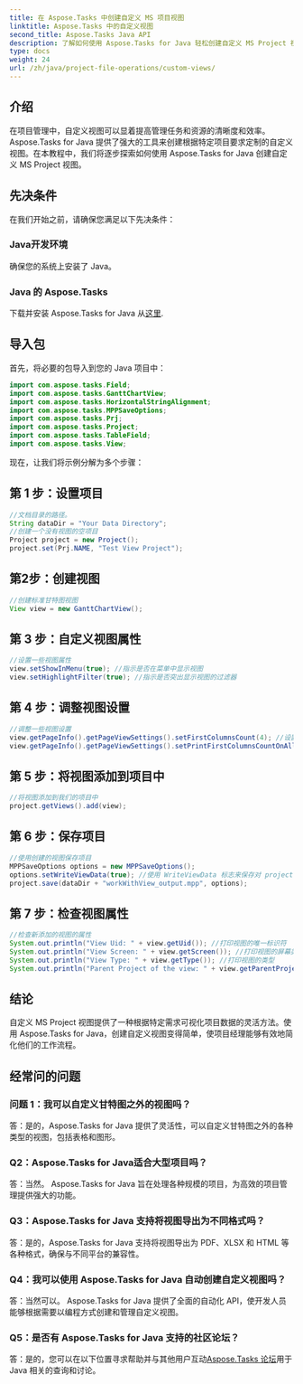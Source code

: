 ```yaml
---
title: 在 Aspose.Tasks 中创建自定义 MS 项目视图
linktitle: Aspose.Tasks 中的自定义视图
second_title: Aspose.Tasks Java API
description: 了解如何使用 Aspose.Tasks for Java 轻松创建自定义 MS Project 视图。通过定制视图提高项目管理效率。
type: docs
weight: 24
url: /zh/java/project-file-operations/custom-views/
---
```

## 介绍
在项目管理中，自定义视图可以显着提高管理任务和资源的清晰度和效率。 Aspose.Tasks for Java 提供了强大的工具来创建根据特定项目要求定制的自定义视图。在本教程中，我们将逐步探索如何使用 Aspose.Tasks for Java 创建自定义 MS Project 视图。
## 先决条件
在我们开始之前，请确保您满足以下先决条件：
### Java开发环境
确保您的系统上安装了 Java。
### Java 的 Aspose.Tasks
下载并安装 Aspose.Tasks for Java 从[这里](https://releases.aspose.com/tasks/java/).
## 导入包
首先，将必要的包导入到您的 Java 项目中：
```java
import com.aspose.tasks.Field;
import com.aspose.tasks.GanttChartView;
import com.aspose.tasks.HorizontalStringAlignment;
import com.aspose.tasks.MPPSaveOptions;
import com.aspose.tasks.Prj;
import com.aspose.tasks.Project;
import com.aspose.tasks.TableField;
import com.aspose.tasks.View;
```
现在，让我们将示例分解为多个步骤：
## 第 1 步：设置项目
```java
//文档目录的路径。
String dataDir = "Your Data Directory";
//创建一个没有视图的空项目
Project project = new Project();
project.set(Prj.NAME, "Test View Project");
```
## 第2步：创建视图
```java
//创建标准甘特图视图
View view = new GanttChartView();
```
## 第 3 步：自定义视图属性
```java
//设置一些视图属性
view.setShowInMenu(true); //指示是否在菜单中显示视图
view.setHighlightFilter(true); //指示是否突出显示视图的过滤器
```
## 第 4 步：调整视图设置
```java
//调整一些视图设置
view.getPageInfo().getPageViewSettings().setFirstColumnsCount(4); //设置要在所有页面上打印的第一列数
view.getPageInfo().getPageViewSettings().setPrintFirstColumnsCountOnAllPages(true); //指示是否在所有页面上打印指定数量的第一列
```
## 第 5 步：将视图添加到项目中
```java
//将视图添加到我们的项目中
project.getViews().add(view);
```
## 第 6 步：保存项目
```java
//使用创建的视图保存项目
MPPSaveOptions options = new MPPSaveOptions();
options.setWriteViewData(true); //使用 WriteViewData 标志来保存对 project.Views 的修改
project.save(dataDir + "workWithView_output.mpp", options);
```
## 第 7 步：检查视图属性
```java
//检查新添加的视图的属性
System.out.println("View Uid: " + view.getUid()); //打印视图的唯一标识符
System.out.println("View Screen: " + view.getScreen()); //打印视图的屏幕类型
System.out.println("View Type: " + view.getType()); //打印视图的类型
System.out.println("Parent Project of the view: " + view.getParentProject().get(Prj.NAME)); //打印视图的父项目
```
## 结论
自定义 MS Project 视图提供了一种根据特定需求可视化项目数据的灵活方法。使用 Aspose.Tasks for Java，创建自定义视图变得简单，使项目经理能够有效地简化他们的工作流程。
## 经常问的问题
### 问题 1：我可以自定义甘特图之外的视图吗？
答：是的，Aspose.Tasks for Java 提供了灵活性，可以自定义甘特图之外的各种类型的视图，包括表格和图形。
### Q2：Aspose.Tasks for Java适合大型项目吗？
答：当然。 Aspose.Tasks for Java 旨在处理各种规模的项目，为高效的项目管理提供强大的功能。
### Q3：Aspose.Tasks for Java 支持将视图导出为不同格式吗？
答：是的，Aspose.Tasks for Java 支持将视图导出为 PDF、XLSX 和 HTML 等各种格式，确保与不同平台的兼容性。
### Q4：我可以使用 Aspose.Tasks for Java 自动创建自定义视图吗？
答：当然可以。 Aspose.Tasks for Java 提供了全面的自动化 API，使开发人员能够根据需要以编程方式创建和管理自定义视图。
### Q5：是否有 Aspose.Tasks for Java 支持的社区论坛？
答：是的，您可以在以下位置寻求帮助并与其他用户互动[Aspose.Tasks 论坛](https://forum.aspose.com/c/tasks/15)用于 Java 相关的查询和讨论。